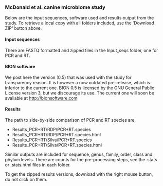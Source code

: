 
### McDonald et al. canine microbiome study

Below are the input sequences, software used and results output
from the study. To retrieve a local copy with all folders included,
use the 'Download ZIP' button above. 

#### Input sequences

There are FASTQ formatted and zipped files in the Input_seqs 
folder, one for PCR and RT. 

#### BION software

We post here the version (0.5) that was used with the study for 
transparency reason. It is however a now outdated pre-release, 
which is inferior to the current one. BION 0.5 is licensed by 
the GNU General Public License version 3, but we discourage its 
use. The current one will soon be available at http://bionsoftware.com

#### Results 

The path to side-by-side comparison of PCR and RT species are,

* Results_PCR+RT/RDP/PCR+RT.species 
* Results_PCR+RT/RDP/PCR+RT.species.html
* Results_PCR+RT/Silva/PCR+RT.species   
* Results_PCR+RT/Silva/PCR+RT.species.html 

Similar outputs are included for sequence, genus, family, order, 
class and phylum levels. There are counts for the pre-processing 
steps, see the .stats or .stats.html files in each folder. 

To get the zipped results versions, download with the right 
mouse button, do not click on them. 
